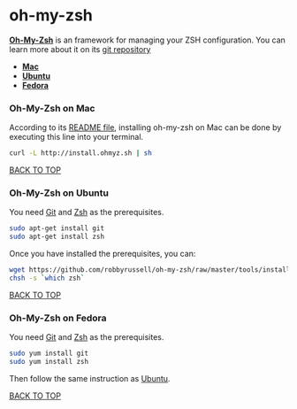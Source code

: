 oh-my-zsh
=========
[**Oh-My-Zsh**](http://ohmyz.sh) is an framework for managing your ZSH configuration.  You can learn more about it on its [git repository](https://github.com/robbyrussell/oh-my-zsh)

* [**Mac**](#oh-my-zsh-on-mac)
* [**Ubuntu**](#oh-my-zsh-on-ubuntu)
* [**Fedora**](#oh-my-zsh-on-fedora)

### Oh-My-Zsh on Mac
According to its [README file](https://github.com/robbyrussell/oh-my-zsh#via-curl), installing oh-my-zsh on Mac can be done by executing this line into your terminal.
```sh
curl -L http://install.ohmyz.sh | sh
```
[BACK TO TOP](https://github.com/ctrl-alt-del/devenv)


### Oh-My-Zsh on Ubuntu
You need [Git](#git-on-ubuntu) and [Zsh](#zsh-on-ubuntu) as the prerequisites.
```sh
sudo apt-get install git
sudo apt-get install zsh
```

Once you have installed the prerequisites, you can:
```sh
wget https://github.com/robbyrussell/oh-my-zsh/raw/master/tools/install.sh -O - | zsh
chsh -s `which zsh`
```
[BACK TO TOP](https://github.com/ctrl-alt-del/devenv)


### Oh-My-Zsh on Fedora
You need [Git](#git-on-fedora) and [Zsh](#zsh-on-fedora) as the prerequisites.
```sh
sudo yum install git
sudo yum install zsh
```

Then follow the same instruction as [Ubuntu](#oh-my-zsh-on-ubuntu).

[BACK TO TOP](https://github.com/ctrl-alt-del/devenv)
